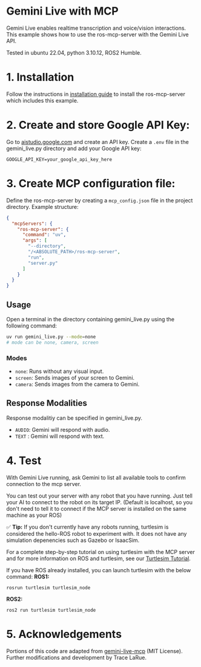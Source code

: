 # Gemini Live with MCP

Gemini Live enables realtime transcription and voice/vision interactions. 
This example shows how to use the ros-mcp-server with the Gemini Live API. 

Tested in ubuntu 22.04, python 3.10.12, ROS2 Humble.

# 1. **Installation**
Follow the instructions in [installation guide](docs/installation.md) to install the ros-mcp-server which includes this example. 

# 2. **Create and store Google API Key**:
Go to [aistudio.google.com](https://aistudio.google.com) and create an API key.
Create a `.env` file in the gemini_live.py directory and add your Google API key:
```
GOOGLE_API_KEY=your_google_api_key_here
```

# 3. **Create MCP configuration file**:
Define the ros-mcp-server by creating a `mcp_config.json` file in the project directory. 
Example structure:
```json
{
  "mcpServers": {
    "ros-mcp-server": {
      "command": "uv",
      "args": [
        "--directory",
        "/<ABSOLUTE_PATH>/ros-mcp-server", 
        "run",
        "server.py"
      ]
    }
  }
}
```

## Usage

Open a terminal in the directory containing gemini_live.py using the following command:

```sh
uv run gemini_live.py --mode=none
# mode can be none, camera, screen
```

### Modes
- `none`: Runs without any visual input. 
- `screen`: Sends images of your screen to Gemini. 
- `camera`: Sends images from the camera to Gemini. 

## Response Modalities
Response modalitiy can be specified in gemini_live.py.
- `AUDIO`: Gemini will respond with audio.
- `TEXT` : Gemini will respond with text.

# 4. Test
With Gemini Live running, ask Gemini to list all available tools to confirm connection to the mcp server. 

You can test out your server with any robot that you have running. Just tell your AI to connect to the robot on its target IP. (Default is localhost, so you don't need to tell it to connect if the MCP server is installed on the same machine as your ROS)

✅ **Tip:** If you don't currently have any robots running, turtlesim is considered the hello-ROS robot to experiment with. It does not have any simulation depenencies such as Gazebo or IsaacSim. 

For a complete step-by-step tutorial on using turtlesim with the MCP server and for more information on ROS and turtlesim, see our [Turtlesim Tutorial](../examples/1_turtlesim/README.md).

If you have ROS already installed, you can launch turtlesim with the below command:
**ROS1:**
```
rosrun turtlesim turtlesim_node
```

**ROS2:**
```
ros2 run turtlesim turtlesim_node
```

# 5. Acknowledgements
Portions of this code are adapted from
[gemini-live-mcp](https://github.com/allenbijo/gemini-live-mcp) (MIT License).
Further modifications and development by Trace LaRue.




